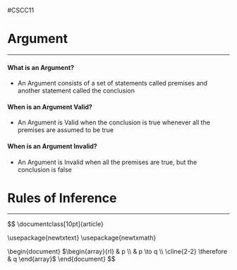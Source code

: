 #CSCC11 
# Argument
---
#### What is an Argument?
- An Argument consists of a set of statements called premises and another statement called the conclusion
#### When is an Argument Valid?
- An Argument is Valid when the conclusion is true whenever all the premises are assumed to be true
#### When is an Argument Invalid?
- An Argument is Invalid when all the premises are true, but the conclusion is false

# Rules of Inference
---
$$
\documentclass[10pt]{article}

\usepackage{newtxtext}
\usepackage{newtxmath}

\begin{document}
  $\begin{array}{rl}
    & p \\
    & p \to q \\
    \cline{2-2}
    \therefore & q
  \end{array}$
\end{document}
$$
